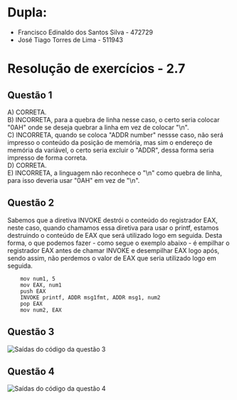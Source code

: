# Dupla:
- Francisco Edinaldo dos Santos Silva   -    472729
- José Tiago Torres de Lima - 511943

#  Resolução de exercícios - 2.7 

##  Questão 1 
A) CORRETA.  
B) INCORRETA, para a quebra de linha nesse caso, o certo seria colocar "0AH" onde se deseja quebrar a linha em vez de colocar "\n".  
C) INCORRETA, quando se coloca "ADDR number" nessse caso, não será impresso o conteúdo da posição de memória, mas sim o endereço de memória da variável, o certo seria excluir o "ADDR", dessa forma seria impresso de forma correta.  
D) CORRETA.  
E) INCORRETA, a linguagem não reconhece o "\n" como quebra de linha, para isso deveria usar "0AH" em vez de "\n".  

## Questão 2
Sabemos que a diretiva INVOKE destrói o conteúdo do registrador EAX, neste caso, quando chamamos essa diretiva para usar o printf, estamos destruindo o conteúdo de EAX que será utilizado logo em seguida. Desta forma, o que podemos fazer - como segue o exemplo abaixo - é empilhar o registrador EAX antes de chamar INVOKE e desempilhar EAX logo após, sendo assim, não perdemos o valor de EAX que seria utilizado logo em seguida. 
```
    mov num1, 5
    mov EAX, num1
    push EAX
    INVOKE printf, ADDR msg1fmt, ADDR msg1, num2
    pop EAX
    mov num2, EAX
```
## Questão 3
![Saídas do código da questão 3](questao03.png)
 

## Questão 4
![Saídas do código da questão 4](questao04.png)
 

